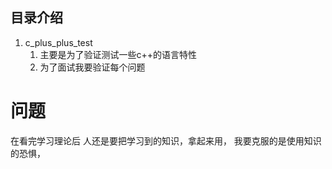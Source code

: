 ## 目录介绍
1. c_plus_plus_test
    1. 主要是为了验证测试一些c++的语言特性
    2. 为了面试我要验证每个问题

# 问题
在看完学习理论后
人还是要把学习到的知识，拿起来用，
我要克服的是使用知识的恐惧，
